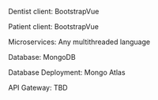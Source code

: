 Dentist client: BootstrapVue

Patient client: BootstrapVue

Microservices: Any multithreaded language

Database: MongoDB

Database Deployment: Mongo Atlas

API Gateway: TBD